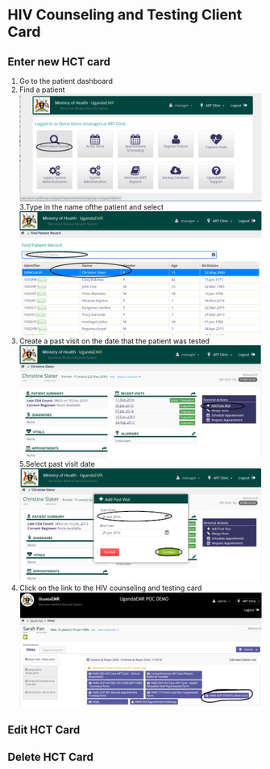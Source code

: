 # HIV Counseling and Testing Client Card

## Enter new HCT card

1. Go to the patient dashboard 
2. Find a patient ![](../images/find_patient_.png) 3.Type in the name ofthe patient and select ![](../images/select_patient.png)
3. Create a past visit on the date that the patient was tested ![](../images/add_past_visit.png) 5.Select past visit date ![](../images/select_past_visit_date.png)
4. Click on the link to the HIV counseling and testing card ![](../images/Screenshot%202020-03-03%20at%2013.05.22.png)

## Edit HCT Card

## Delete HCT Card

